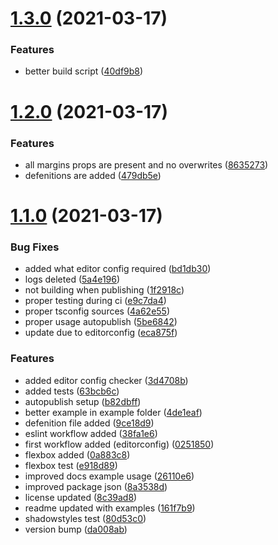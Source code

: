 # [1.3.0](https://github.com/bacebu4/react-layout-library/compare/1.2.0...1.3.0) (2021-03-17)


### Features

* better build script ([40df9b8](https://github.com/bacebu4/react-layout-library/commit/40df9b8a13714ab68e71221da8717ae570d7e395))



# [1.2.0](https://github.com/bacebu4/react-layout-library/compare/1.1.0...1.2.0) (2021-03-17)


### Features

* all margins props are present and no overwrites ([8635273](https://github.com/bacebu4/react-layout-library/commit/86352734ac5db91b26be683b1140090c0b9099d2))
* defenitions are added ([479db5e](https://github.com/bacebu4/react-layout-library/commit/479db5e73971d4ce18d614ccf68bcd2b81b62ecd))



# [1.1.0](https://github.com/bacebu4/react-layout-library/compare/0a883c8cdd089c1c2f044ba81db2c8d6f7d7055b...1.1.0) (2021-03-17)


### Bug Fixes

* added what editor config required ([bd1db30](https://github.com/bacebu4/react-layout-library/commit/bd1db304c36b6269167a764fe5889b5c4ad8588d))
* logs deleted ([5a4e196](https://github.com/bacebu4/react-layout-library/commit/5a4e196b2e4e1ea2ca60441b3f18f99c072ccea3))
* not building when publishing ([1f2918c](https://github.com/bacebu4/react-layout-library/commit/1f2918c7099d8383bae773c1ba7971de8350ab68))
* proper testing during ci ([e9c7da4](https://github.com/bacebu4/react-layout-library/commit/e9c7da4a03bfe6991466200177a3cc08323e551d))
* proper tsconfig sources ([4a62e55](https://github.com/bacebu4/react-layout-library/commit/4a62e5519186318f4b1da0f461844f73a503e72d))
* proper usage autopublish ([5be6842](https://github.com/bacebu4/react-layout-library/commit/5be6842bf2be0b3d2fd445e167f8079279b73ab5))
* update due to editorconfig ([eca875f](https://github.com/bacebu4/react-layout-library/commit/eca875f689849b0bb15765071408121e84d38063))


### Features

* added editor config checker ([3d4708b](https://github.com/bacebu4/react-layout-library/commit/3d4708bc61cbb60660681ac3e25df6b37fbaa727))
* added tests ([63bcb6c](https://github.com/bacebu4/react-layout-library/commit/63bcb6c43e986cb79ff20e51b8b42b72cd41992c))
* autopublish setup ([b82dbff](https://github.com/bacebu4/react-layout-library/commit/b82dbff7b62ce22937e95fd8c6877a9ede800181))
* better example in example folder ([4de1eaf](https://github.com/bacebu4/react-layout-library/commit/4de1eafd1bfbfa04f65469b2ad1810fb7777d3f5))
* defenition file added ([9ce18d9](https://github.com/bacebu4/react-layout-library/commit/9ce18d96d37ab13f5cb7232d616ee22ce0dd1179))
* eslint workflow added ([38fa1e6](https://github.com/bacebu4/react-layout-library/commit/38fa1e6856c9c0def64aa65b847070cc6f2cd215))
* first workflow added (editorconfig) ([0251850](https://github.com/bacebu4/react-layout-library/commit/0251850563598520c9d2b7dc1ca92fe366326824))
* flexbox added ([0a883c8](https://github.com/bacebu4/react-layout-library/commit/0a883c8cdd089c1c2f044ba81db2c8d6f7d7055b))
* flexbox test ([e918d89](https://github.com/bacebu4/react-layout-library/commit/e918d8955065695863f6617a33f486f9aa811648))
* improved docs example usage ([26110e6](https://github.com/bacebu4/react-layout-library/commit/26110e676e64bf2551820d54e20b13182c1e6c22))
* improved package json ([8a3538d](https://github.com/bacebu4/react-layout-library/commit/8a3538dc15c6a0f9918658c59e70b4334c4eabd8))
* license updated ([8c39ad8](https://github.com/bacebu4/react-layout-library/commit/8c39ad870ad3c5b9cffe71b9b283aa177ad1915a))
* readme updated with examples ([161f7b9](https://github.com/bacebu4/react-layout-library/commit/161f7b99581327437854f978a316475f12fe4ff7))
* shadowstyles test ([80d53c0](https://github.com/bacebu4/react-layout-library/commit/80d53c03c166cb6491e3b63f7b9de36be54b6eef))
* version bump ([da008ab](https://github.com/bacebu4/react-layout-library/commit/da008abb55d5fe054690f67e5a8df74990947094))



